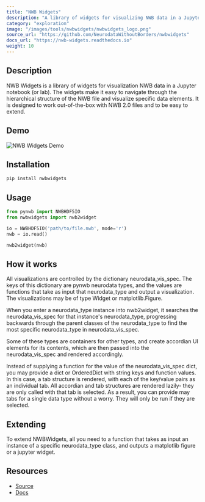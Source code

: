 ```yaml
---
title: "NWB Widgets"
description: "A library of widgets for visualizing NWB data in a Jupyter notebook (or lab). The widgets make it easy to navigate through the hierarchical structure of the NWB file and visualize specific data elements."
category: "exploration"
image: "/images/tools/nwbwidgets/nwbwidgets_logo.png"
source_url: "https://github.com/NeurodataWithoutBorders/nwbwidgets"
docs_url: "https://nwb-widgets.readthedocs.io"
weight: 10
---
```


## Description

NWB Widgets is a library of widgets for visualization NWB data in a Jupyter notebook (or lab). The widgets make it easy to navigate through the hierarchical structure of the NWB file and visualize specific data elements. It is designed to work out-of-the-box with NWB 2.0 files and to be easy to extend.

## Demo

![NWB Widgets Demo](/images/tools/nwbwidgets/jupyter_widgets_demo.gif)

## Installation

```bash
pip install nwbwidgets
```

## Usage

```python
from pynwb import NWBHDF5IO
from nwbwidgets import nwb2widget

io = NWBHDF5IO('path/to/file.nwb', mode='r')
nwb = io.read()

nwb2widget(nwb)
```

## How it works

All visualizations are controlled by the dictionary neurodata_vis_spec. The keys of this dictionary are pynwb neurodata types, and the values are functions that take as input that neurodata_type and output a visualization. The visualizations may be of type Widget or matplotlib.Figure. 

When you enter a neurodata_type instance into nwb2widget, it searches the neurodata_vis_spec for that instance's neurodata_type, progressing backwards through the parent classes of the neurodata_type to find the most specific neurodata_type in neurodata_vis_spec. 

Some of these types are containers for other types, and create accordian UI elements for its contents, which are then passed into the neurodata_vis_spec and rendered accordingly.

Instead of supplying a function for the value of the neurodata_vis_spec dict, you may provide a dict or OrderedDict with string keys and function values. In this case, a tab structure is rendered, with each of the key/value pairs as an individual tab. All accordian and tab structures are rendered lazily- they are only called with that tab is selected. As a result, you can provide may tabs for a single data type without a worry. They will only be run if they are selected.

## Extending

To extend NWBWidgets, all you need to a function that takes as input an instance of a specific neurodata_type class, and outputs a matplotlib figure or a jupyter widget.

## Resources

* [Source](https://github.com/NeurodataWithoutBorders/nwbwidgets)
* [Docs](https://nwb-widgets.readthedocs.io)
